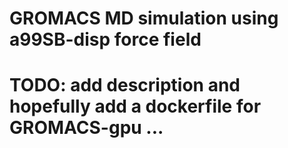 # GROMACS MD simulation using a99SB-disp force field

# TODO: add description and hopefully add a dockerfile for GROMACS-gpu ...
